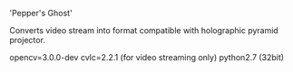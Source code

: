 'Pepper's Ghost'

Converts video stream into format compatible with holographic pyramid projector.

opencv=3.0.0-dev
cvlc=2.2.1 (for video streaming only)
python2.7 (32bit)
